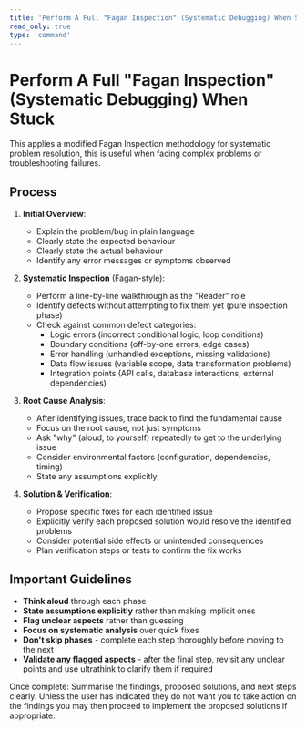 ```yaml
---
title: 'Perform A Full "Fagan Inspection" (Systematic Debugging) When Stuck'
read_only: true
type: 'command'
---
```


# Perform A Full "Fagan Inspection" (Systematic Debugging) When Stuck

This applies a modified Fagan Inspection methodology for systematic problem resolution, this is useful when facing complex problems or troubleshooting failures.

## Process

1. **Initial Overview**:

   - Explain the problem/bug in plain language
   - Clearly state the expected behaviour
   - Clearly state the actual behaviour
   - Identify any error messages or symptoms observed

2. **Systematic Inspection** (Fagan-style):

   - Perform a line-by-line walkthrough as the "Reader" role
   - Identify defects without attempting to fix them yet (pure inspection phase)
   - Check against common defect categories:
     - Logic errors (incorrect conditional logic, loop conditions)
     - Boundary conditions (off-by-one errors, edge cases)
     - Error handling (unhandled exceptions, missing validations)
     - Data flow issues (variable scope, data transformation problems)
     - Integration points (API calls, database interactions, external dependencies)

3. **Root Cause Analysis**:

   - After identifying issues, trace back to find the fundamental cause
   - Focus on the root cause, not just symptoms
   - Ask "why" (aloud, to yourself) repeatedly to get to the underlying issue
   - Consider environmental factors (configuration, dependencies, timing)
   - State any assumptions explicitly

4. **Solution & Verification**:

   - Propose specific fixes for each identified issue
   - Explicitly verify each proposed solution would resolve the identified problems
   - Consider potential side effects or unintended consequences
   - Plan verification steps or tests to confirm the fix works

## Important Guidelines

- **Think aloud** through each phase
- **State assumptions explicitly** rather than making implicit ones
- **Flag unclear aspects** rather than guessing
- **Focus on systematic analysis** over quick fixes
- **Don't skip phases** - complete each step thoroughly before moving to the next
- **Validate any flagged aspects** - after the final step, revisit any unclear points and use ultrathink to clarify them if required

Once complete: Summarise the findings, proposed solutions, and next steps clearly. Unless the user has indicated they do not want you to take action on the findings you may then proceed to implement the proposed solutions if appropriate.
